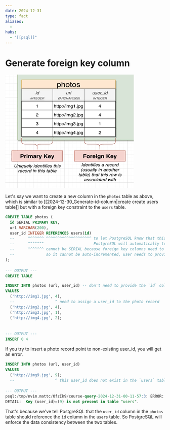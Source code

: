 ```yaml
---
date: 2024-12-31
type: fact
aliases:
  -
hubs:
  - "[[psql]]"
---
```


# Generate foreign key column

![photo-table-schema.png](../../assets/imgs/photo-table-schema.png)

Let's say we want to create a new column in the `photos` table as above, which is similar to [[2024-12-30_Generate-id-column|create create users table]] but with a foreign key constraint to the `users` table.

```sql
CREATE TABLE photos (
  id SERIAL PRIMARY KEY,
  url VARCHAR(200),
  user_id INTEGER REFERENCES users(id)
  --      ^^^^^^^ ^^^^^^^^^^^^^^^^^^^^ to let PostgreSQL know that this column is a foreign key and points to the `id` column in the `users` table
  --      ^^^^^^^                      PostgreSQL will automatically to enforce data consistency between related tables (in this case, `photos` and `users`)
  --      ^^^^^^^ cannot be SERIAL because foreign key columns need to decide which user to reference
  --              so it cannot be auto-incremented, user needs to provide the value when inserting a new row
);

--- OUTPUT ---
CREATE TABLE
```


```sql
INSERT INTO photos (url, user_id) -- don't need to provide the `id` column but `user_id` should be provided
VALUES
  ('http://img1.jpg', 4),
  --                  ^ need to assign a user_id to the photo record
  ('http://img2.jpg', 4),
  ('http://img3.jpg', 1),
  ('http://img4.jpg', 2);


--- OUTPUT ---
INSERT 0 4
```

If you try to insert a photo record point to non-existing user_id, you will get an error.

```sql
INSERT INTO photos (url, user_id)
VALUES
  ('http://img9.jpg', 9);
  --                  ^ this user_id does not exist in the `users` table

--- OUTPUT ---
psql:/tmp/nvim.mattc/OfzIk9/course-query-2024-12-31-00-11-57:3: ERROR:  insert or update on table "photos" violates foreign key constraint "photos_user_id_fkey"
DETAIL:  Key (user_id)=(9) is not present in table "users".

```

That's because we've tell PostgreSQL that the `user_id` column in the `photos` table should reference the `id` column in the `users` table. So PostgreSQL will enforce the data consistency between the two tables.

```sql
